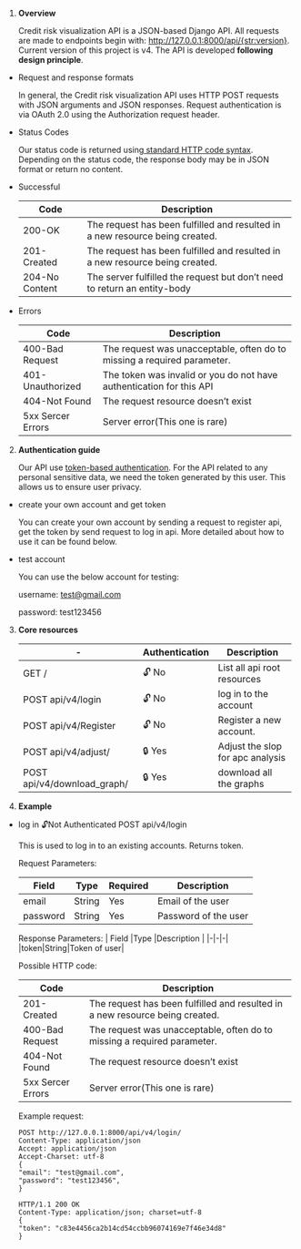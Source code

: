 ﻿1. **Overview** 

    Credit risk visualization API is a JSON-based Django API. All requests are made to endpoints begin with: http://127.0.0.1:8000/api/{str:version}. Current version of this project is v4. The API is developed **following design principle**.

<!---
Our API is fully documented[ here](https://app.swaggerhub.com/apis-docs/Yujiao/pethelper/v3)[(alternative link here)](http://3.83.45.21/resources/petHelper/) Because of page limitation, we only provide four examples here. 
-->

- Request and response formats 

    In general, the Credit risk visualization API uses HTTP POST requests with JSON arguments and  JSON  responses.  Request  authentication  is  via  OAuth  2.0  using  the Authorization request header. 

- Status Codes 

    Our status code is returned using[ standard HTTP code syntax](https://www.restapitutorial.com/httpstatuscodes.html). Depending on the status code, the response body may be in JSON format or return no content. 

- Successful 

    |Code |Description |
    | - | - |
    |200-OK |The  request  has  been  fulfilled  and  resulted  in  a  new resource being created. |
    |201-Created |The  request  has  been  fulfilled  and  resulted  in  a  new resource being created. |
    |204-No Content |The server fulfilled the request but don’t need to return an entity-body |

- Errors 

    |Code |Description |
    | - | - |
    |400-Bad Request |The  request  was  unacceptable,  often  do  to  missing  a required parameter. |
    |401- Unauthorized |The token was invalid or you do not have authentication for this API |
    |404-Not Found |The request resource doesn’t exist |
    |5xx  Sercer Errors |Server error(This one is rare) |
2. **Authentication guide** 

    Our  API  use [ token-based  authentication](https://www.okta.com/identity-101/what-is-token-based-authentication/).  For  the  API  related  to  any  personal sensitive data, we need the token generated by this user. This allows us to ensure user privacy. 

- create your own account and get token 

    You can create your own account by sending a request to register api, get the token by send request to log in api. More detailed about how to use it can be found below.  

- test account 

    You can use the below account for testing: 

    username: test@gmail.com

    password: test123456 

3. **Core resources** 


    |- |**Authentication** |**Description** |
    | - | - | - |
    | GET / | 🔓 No | List all api root resources |
    | POST api/v4/login | 🔓 No | log in to the account |
    | POST api/v4/Register | 🔓 No | Register a new account. |
    | POST api/v4/adjust/ | 🔒 Yes | Adjust the slop for apc analysis |
    | POST api/v4/download_graph/ | 🔒 Yes | download all the graphs |
    
4. **Example** 
- log in              🔓Not Authenticated
    POST api/v4/login

    This is used to log in to an existing accounts. Returns token. 

    Request Parameters: 

    | Field |Type | Required |Description |
    | - | - | - | - |
    | email | String | Yes | Email of the user|
    | password | String | Yes | Password of the user|

    Response Parameters:
    | Field |Type |Description |
    |-|-|-|
    |token|String|Token of user|

    Possible HTTP code:

    |Code |Description |
    | - | - |
    |201-Created |The  request  has  been  fulfilled  and  resulted  in  a  new resource being created. |
    |400-Bad Request |The  request  was  unacceptable,  often  do  to  missing  a required parameter. |
    |404-Not Found |The request resource doesn’t exist |
    |5xx  Sercer Errors |Server error(This one is rare) |

    Example request: 
    ```
    POST http://127.0.0.1:8000/api/v4/login/
    Content-Type: application/json
    Accept: application/json
    Accept-Charset: utf-8
    {
    "email": "test@gmail.com",
    "password": "test123456",
    }
    ```

    ```
    HTTP/1.1 200 OK
    Content-Type: application/json; charset=utf-8
    {
    "token": "c83e4456ca2b14cd54ccbb96074169e7f46e34d8"
    }
    

